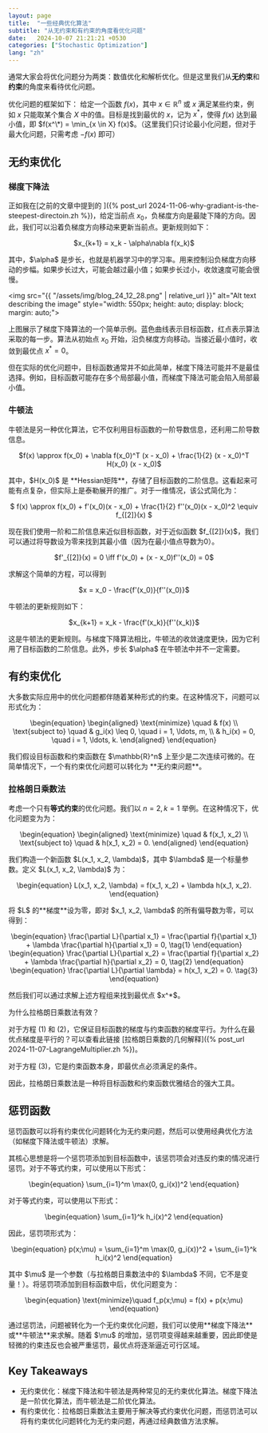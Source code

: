 ```yaml
---
layout: page
title:  "一些经典优化算法"
subtitle: "从无约束和有约束的角度看优化问题"
date:   2024-10-07 21:21:21 +0530
categories: ["Stochastic Optimization"]
lang: "zh"
---
```

通常大家会将优化问题分为两类：数值优化和解析优化。但是这里我们从**无约束**和**约束**的角度来看待优化问题。

优化问题的框架如下： 给定一个函数 $f(x)$，其中 $x \in \mathbb{R}^n$ 或 $x$ 满足某些约束，例如 $x$ 只能取某个集合 $X$ 中的值。目标是找到最优的 $x$，记为 $x^*$，使得 $f(x)$ 达到最小值，即 $f(x^\*) = \min_{x \in X} f(x)$。（这里我们只讨论最小化问题，但对于最大化问题，只需考虑 $-f(x)$ 即可）

## 无约束优化
### 梯度下降法
正如我在[之前的文章中提到的 ]({% post_url 2024-11-06-why-gradiant-is-the-steepest-directoin.zh %})，给定当前点 $x_0$，负梯度方向是最陡下降的方向。因此，我们可以沿着负梯度方向移动来更新当前点。更新规则如下：

<p style="text-align: center;"> $x_{k+1} = x_k - \alpha\nabla f(x_k)$ </p>
其中，$\alpha$ 是步长，也就是机器学习中的学习率。用来控制沿负梯度方向移动的步幅。如果步长过大，可能会越过最小值；如果步长过小，收敛速度可能会很慢。

<img src="{{ "/assets/img/blog_24_12_28.png" | relative_url }}" alt="Alt text describing the image" style="width: 550px; height: auto; display: block; margin: auto;">

上图展示了梯度下降算法的一个简单示例。蓝色曲线表示目标函数，红点表示算法采取的每一步。算法从初始点 $x_0$ 开始，沿负梯度方向移动。当接近最小值时，收敛到最优点 $x^* = 0$。

但在实际的优化问题中，目标函数通常并不如此简单，梯度下降法可能并不是最佳选择。例如，目标函数可能存在多个局部最小值，而梯度下降法可能会陷入局部最小值。

### 牛顿法
牛顿法是另一种优化算法，它不仅利用目标函数的一阶导数信息，还利用二阶导数信息。

<p style="text-align: center;"> $f(x) \approx f(x_0) + \nabla f(x_0)^T (x - x_0) + \frac{1}{2} (x - x_0)^T H(x_0) (x - x_0)$ </p> 其中，$H(x_0)$ 是 **Hessian矩阵**，存储了目标函数的二阶信息。这看起来可能有点复杂，但实际上是泰勒展开的推广。对于一维情况，该公式简化为： 
<p style="text-align: center;"> $ f(x) \approx f(x_0) + f'(x_0)(x - x_0) + \frac{1}{2} f''(x_0)(x - x_0)^2 \equiv f_{[2]}(x) $ </p>
现在我们使用一阶和二阶信息来近似目标函数，对于近似函数 $f_{[2]}(x)$，我们可以通过将导数设为零来找到其最小值（因为在最小值点导数为0）。

<p style="text-align: center;"> $f'_{[2]}(x) = 0 \iff f'(x_0) + (x - x_0)f''(x_0) = 0$ </p>
求解这个简单的方程，可以得到

<p style="text-align: center;"> $x = x_0 - \frac{f'(x_0)}{f''(x_0)}$ </p>
牛顿法的更新规则如下：

<p style="text-align: center;"> $x_{k+1} = x_k - \frac{f'(x_k)}{f''(x_k)}$ </p>
这是牛顿法的更新规则。与梯度下降算法相比，牛顿法的收敛速度更快，因为它利用了目标函数的二阶信息。此外，步长 $\alpha$ 在牛顿法中并不一定需要。

## 有约束优化
大多数实际应用中的优化问题都伴随着某种形式的约束。在这种情况下，问题可以形式化为：

<p style="text-align: center;"> \begin{equation} \begin{aligned} \text{minimize} \quad & f(x) \\ \text{subject to} \quad & g_i(x) \leq 0, \quad i = 1, \ldots, m, \\ & h_i(x) = 0, \quad i = 1, \ldots, k. \end{aligned} \end{equation} </p>
我们假设目标函数和约束函数在 $\mathbb{R}^n$ 上至少是二次连续可微的。在简单情况下，一个有约束优化问题可以转化为 **无约束问题**。

### 拉格朗日乘数法
考虑一个只有**等式约束**的优化问题。我们以 $n = 2, k = 1$ 举例。在这种情况下，优化问题变为为：

<p style="text-align: center;"> \begin{equation} \begin{aligned} \text{minimize} \quad & f(x_1, x_2) \\ \text{subject to} \quad & h(x_1, x_2) = 0. \end{aligned} \end{equation} </p>
我们构造一个新函数 $L(x_1, x_2, \lambda)$，其中 $\lambda$ 是一个标量参数。定义 $L(x_1, x_2, \lambda)$ 为：

<p style="text-align: center;"> \begin{equation} L(x_1, x_2, \lambda) = f(x_1, x_2) + \lambda h(x_1, x_2). \end{equation} </p>
将 $L$ 的**梯度**设为零，即对 $x_1, x_2, \lambda$ 的所有偏导数为零，可以得到：

<p style="text-align: center;"> \begin{equation} \frac{\partial L}{\partial x_1} = \frac{\partial f}{\partial x_1} + \lambda \frac{\partial h}{\partial x_1} = 0, \tag{1} \end{equation} \begin{equation} \frac{\partial L}{\partial x_2} = \frac{\partial f}{\partial x_2} + \lambda \frac{\partial h}{\partial x_2} = 0, \tag{2} \end{equation} \begin{equation} \frac{\partial L}{\partial \lambda} = h(x_1, x_2) = 0. \tag{3} \end{equation} </p>
然后我们可以通过求解上述方程组来找到最优点 $x^*$。

为什么拉格朗日乘数法有效？

对于方程 (1) 和 (2)，它保证目标函数的梯度与约束函数的梯度平行。为什么在最优点梯度是平行的？可以查看此链接 [拉格朗日乘数的几何解释]({% post_url 2024-11-07-LagrangeMultiplier.zh %})。

对于方程 (3)，它是约束函数本身，即最优点必须满足的条件。

因此，拉格朗日乘数法是一种将目标函数和约束函数优雅结合的强大工具。

## 惩罚函数
惩罚函数可以将有约束优化问题转化为无约束问题，然后可以使用经典优化方法（如梯度下降法或牛顿法）求解。

其核心思想是将一个惩罚项添加到目标函数中，该惩罚项会对违反约束的情况进行惩罚。对于不等式约束，可以使用以下形式：

<p style="text-align: center;"> \begin{equation} \sum_{i=1}^m \max(0, g_i(x))^2 \end{equation} </p>
对于等式约束，可以使用以下形式：

<p style="text-align: center;"> \begin{equation} \sum_{i=1}^k h_i(x)^2 \end{equation} </p>
因此，惩罚项形式为：

<p style="text-align: center;"> \begin{equation} p(x;\mu) = \sum_{i=1}^m \max(0, g_i(x))^2 + \sum_{i=1}^k h_i(x)^2 \end{equation} </p>
其中 $\mu$ 是一个参数（与拉格朗日乘数法中的 $\lambda$ 不同，它不是变量！）。将惩罚项添加到目标函数中后，优化问题变为：

<p style="text-align: center;"> \begin{equation} \text{minimize}\quad f_p(x;\mu) = f(x) + p(x;\mu) \end{equation} </p>
通过惩罚法，问题被转化为一个无约束优化问题，我们可以使用**梯度下降法**或**牛顿法**来求解。随着 $\mu$ 的增加，惩罚项变得越来越重要，因此即使是轻微的约束违反也会被严重惩罚，最优点将逐渐逼近可行区域。

## Key Takeaways
- 无约束优化：梯度下降法和牛顿法是两种常见的无约束优化算法。梯度下降法是一阶优化算法，而牛顿法是二阶优化算法。
- 有约束优化：拉格朗日乘数法主要用于解决等式约束优化问题，而惩罚法可以将有约束优化问题转化为无约束问题，再通过经典数值方法求解。
